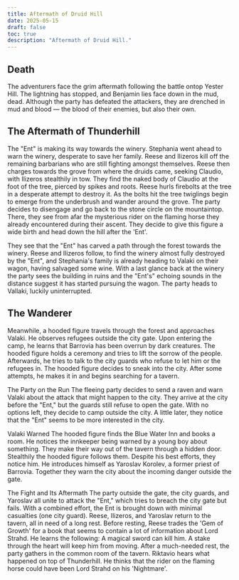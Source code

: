 ```yaml
---
title: Aftermath of Druid Hill
date: 2025-05-15
draft: false
toc: true
description: "Aftermath of Druid Hill."
---
```


## Death
The adventurers face the grim aftermath following the battle ontop Yester Hill. The lightning has stopped, and Benjamin lies face down in the mud, dead. Although the party has defeated the attackers, they are drenched in mud and blood — the blood of their enemies, but also their own.

## The Aftermath of Thunderhill
The "Ent" is making its way towards the winery. Stephania went ahead to warn the winery, desperate to save her family. Reese and Ilizeros kill off the remaining barbarians who are still fighting amongst themselves. Reese then charges towards the grove from where the druids came, seeking Claudio, with Ilizeros stealthily in tow. They find the naked body of Claudio at the foot of the tree, pierced by spikes and roots. Reese hurls firebolts at the tree in a desperate attempt to destroy it. As the bolts hit the tree twiglings begin to emerge from the underbrush and wander around the grove. The party decides to disengage and go back to the stone circle on the mountaintop. There, they see from afar the mysterious rider on the flaming horse they already encountered during their ascent. They decide to give this figure a wide birth and head down the hill after the 'Ent'.

They see that the "Ent" has carved a path through the forest towards the winery. Reese and Ilizeros follow, to find the winery almost fully destroyed by the "Ent", and Stephania's family is already heading to Valaki on their wagon, having salvaged some wine. With a last glance back at the winery the party sees the building in ruins and the "Ent's" echoing sounds in the distance suggest it has started pursuing the wagon. The party heads to Vallaki, luckily uninterrupted. 

## The Wanderer
Meanwhile, a hooded figure travels through the forest and approaches Valaki. He observes refugees outside the city gate. Upon entering the camp, he learns that Barrovia has been overrun by dark creatures. The hooded figure holds a ceremony and tries to lift the sorrow of the people. Afterwards, he tries to talk to the city guards who refuse to let him or the refugees in. The hooded figure decides to sneak into the city. After some attempts, he makes it in and begins searching for a tavern.

The Party on the Run
The fleeing party decides to send a raven and warn Valaki about the attack that might happen to the city. They arrive at the city before the "Ent," but the guards still refuse to open the gate. With no options left, they decide to camp outside the city. A little later, they notice that the "Ent" seems to be more interested in the city.

Valaki Warned
The hooded figure finds the Blue Water Inn and books a room. He notices the innkeeper being warned by a young boy about something. They make their way out of the tavern through a hidden door. Stealthily the hooded figure follows them. Despite his best efforts, they notice him. He introduces himself as Yaroslav Korolev, a former priest of Barrovia. Together they warn the city about the incoming danger outside the gate.

The Fight and Its Aftermath
The party outside the gate, the city guards, and Yaroslav all unite to attack the "Ent," which tries to breach the city gate but fails. With a combined effort, the Ent is brought down with minimal casualties (one city guard).
Reese, Ilizeros, and Yaroslav return to the tavern, all in need of a long rest. Before resting, Reese trades the 'Gem of Growth' for a book that seems to contain a lot of information about Lord Strahd. He learns the following: A magical sword can kill him. A stake through the heart will keep him from moving.
After a much-needed rest, the party gathers in the common room of the tavern. Riktavio hears what happened on top of Thunderhill. He thinks that the rider on the flaming horse could have been Lord Strahd on his 'Nightmare'.
